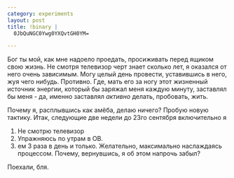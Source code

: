 ```yaml
--- 
category: experiments
layout: post
title: !binary |
  0JbQuNGC0Ywg0YXQvtGH0YM=

---
```

Бог ты мой, как мне надоело проедать, просиживать перед ящиком свою жизнь. Не смотря телевизор черт знает сколько лет, я оказался от него очень зависимым. Могу целый день провести, уставившись в него, жуя чего нибудь. Противно.  Где, мать его за ногу этот жизненный источник энергии, который бы заряжал меня каждую минуту, заставлял бы меня - да, именно заставлял _активно_ делать, пробовать, жить. 

Почему я, расплывшись как амёба, делаю ничего?
Пробую новую тактику. Итак, следующие две недели до 23го сентября включительно я
1) Не смотрю телевизор
2) Упражняюсь по утрам в ОВ.
3) ем 3 раза в день и только. Желательно, максимально наслаждаясь процессом. Почему, вернувшись, я об этом напрочь забыл?

Поехали, бля.
